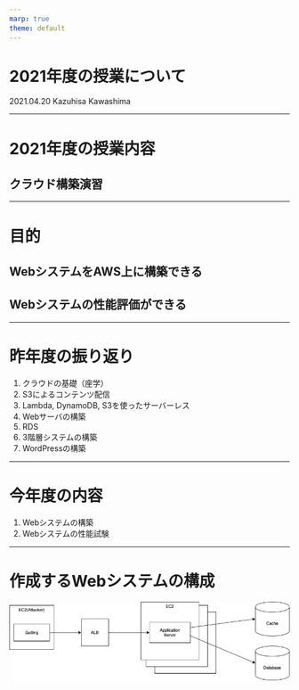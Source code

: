 ```yaml
---
marp: true
theme: default
---
```

# 2021年度の授業について

2021.04.20
Kazuhisa Kawashima

---

# 2021年度の授業内容
## クラウド構築演習

---

# 目的
## WebシステムをAWS上に構築できる
## Webシステムの性能評価ができる

---

# 昨年度の振り返り

1. クラウドの基礎（座学）
2. S3によるコンテンツ配信
3. Lambda, DynamoDB, S3を使ったサーバーレス
4. Webサーバの構築
5. RDS
6. 3階層システムの構築
7. WordPressの構築

---

# 今年度の内容
1. Webシステムの構築
2. Webシステムの性能試験

---

# 作成するWebシステムの構成

![](./sys.png)
